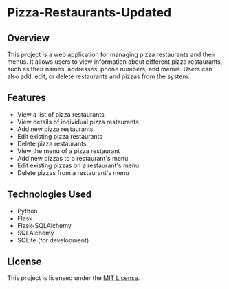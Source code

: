 # Pizza-Restaurants-Updated

## Overview

This project is a web application for managing pizza restaurants and their menus. It allows users to view information about different pizza restaurants, such as their names, addresses, phone numbers, and menus. Users can also add, edit, or delete restaurants and pizzas from the system.

## Features

- View a list of pizza restaurants
- View details of individual pizza restaurants
- Add new pizza restaurants
- Edit existing pizza restaurants
- Delete pizza restaurants
- View the menu of a pizza restaurant
- Add new pizzas to a restaurant's menu
- Edit existing pizzas on a restaurant's menu
- Delete pizzas from a restaurant's menu

## Technologies Used

- Python
- Flask
- Flask-SQLAlchemy
- SQLAlchemy
- SQLite (for development)

## License

This project is licensed under the [MIT License](LICENSE).

